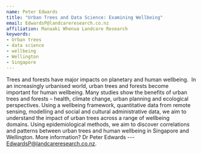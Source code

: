 ```yaml
---
name: Peter Edwards
title: "Urban Trees and Data Science: Examining Wellbeing"
email: EdwardsP@landcareresearch.co.nz
affiliation: Manaaki Whenua Landcare Research
keywords:
- Urban trees
- data science
- wellbeing
- Wellington
- Singapore
---
```


Trees and forests have major impacts on planetary and human wellbeing.  In an increasingly urbanised world, urban trees and forests become important for human wellbeing. Many studies show the benefits of urban trees and forests – health, climate change, urban planning and ecological perspectives. Using a wellbeing framework, quantitative data from remote sensing, modelling and social and cultural administrative data, we aim to understand the impact of urban trees across a range of wellbeing domains. Using epidemiological methods, we aim to discover correlations and patterns between urban trees and human wellbeing in Singapore and Wellington. More information? Dr Peter Edwards --- EdwardsP@landcareresearch.co.nz.
